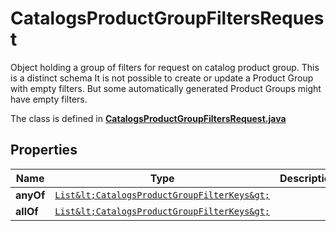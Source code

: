 

# CatalogsProductGroupFiltersRequest

Object holding a group of filters for request on catalog product group. This is a distinct schema It is not possible to create or update a Product Group with empty filters. But some automatically generated Product Groups might have empty filters.

The class is defined in **[CatalogsProductGroupFiltersRequest.java](../../src/main/java/org/openapitools/model/CatalogsProductGroupFiltersRequest.java)**

## Properties

Name | Type | Description | Notes
------------ | ------------- | ------------- | -------------
**anyOf** | [`List&lt;CatalogsProductGroupFilterKeys&gt;`](CatalogsProductGroupFilterKeys.md) |  | 
**allOf** | [`List&lt;CatalogsProductGroupFilterKeys&gt;`](CatalogsProductGroupFilterKeys.md) |  | 




